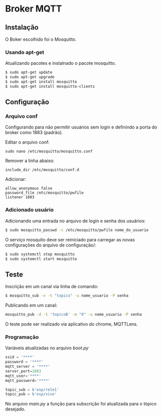 # Broker MQTT

## Instalação

O Boker escolhido foi o Mosquitto. 

### Usando apt-get 

Atualizando pacotes e instalnado o pacote mosquitto. 

```bash
$ sudo apt-get update 
$ sudo apt-get upgrade
$ sudo apt-get install mosquitto
$ sudo apt-get install mosquitto-clients
```

## Configuração 


### Arquivo conf

Configurando para não permitir usuários sem login e definindo a porta do broker como 1883 (padrão). 

Editar o arquivo conf:
```
sudo nano /etc/mosquitto/mosquitto.conf
```

Remover a linha abaixo: 
```
include_dir /etc/mosquitto/conf.d
```

Adicionar: 
```
allow_anonymous false
password_file /etc/mosquitto/pwfile
listener 1883
```

### Adicionado usuário 

Adicionando uma entrada no arquivo de login e senha dos usuários:
```bash
$ sudo mosquitto_passwd -c /etc/mosquitto/pwfile nome_do_usuario
```

O serviço mosquito deve ser reiniciado para carregar as novas configurações do arquivo de configuração/: 
```bash
$ sudo systemctl stop mosquitto
$ sudo systemctl start mosquitto
```

## Teste 
Inscrição em um canal via linha de comando:
```bash
$ mosquitto_sub -v -t "topico" -u nome_usuario -P senha
```
Publicando em um canal: 
```bash
mosquitto_pub -d -t 'topicoB' -m "0" -u nome_usuario -P senha
```
O teste pode ser realizado via aplicativo do chrome, MQTTLens. 

### Programação

Variáveis atualizadas no arquivo _boot.py_ 

```python
ssid = '****'
password = '****'
mqtt_server = '****'
server_port=1883
mqtt_user='****'
mqtt_password='****'

topic_sub = b'esp/rele1'
topic_pub = b'esp/vivo'
```

No arquivo _main.py_ a função para subscrição foi atualizada para o tópico desejado. 



